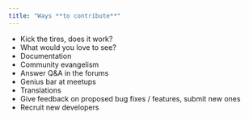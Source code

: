```yaml
---
title: "Ways **to contribute**"
---
```


* Kick the tires, does it work?
* What would you love to see?
* Documentation
* Community evangelism
* Answer Q&A in the forums
* Genius bar at meetups
* Translations
* Give feedback on proposed bug fixes / features, submit new ones
* Recruit new developers
